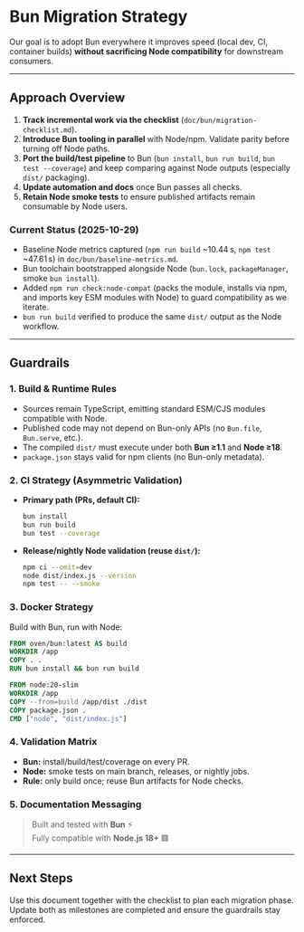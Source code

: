 # Bun Migration Strategy

Our goal is to adopt Bun everywhere it improves speed (local dev, CI, container builds) **without sacrificing Node compatibility** for downstream consumers.

---

## Approach Overview

1. **Track incremental work via the checklist** (`doc/bun/migration-checklist.md`).
2. **Introduce Bun tooling in parallel** with Node/npm. Validate parity before turning off Node paths.
3. **Port the build/test pipeline** to Bun (`bun install`, `bun run build`, `bun test --coverage`) and keep comparing against Node outputs (especially `dist/` packaging).
4. **Update automation and docs** once Bun passes all checks.
5. **Retain Node smoke tests** to ensure published artifacts remain consumable by Node users.

### Current Status (2025-10-29)

- Baseline Node metrics captured (`npm run build` ~10.44 s, `npm test` ~47.61 s) in `doc/bun/baseline-metrics.md`.
- Bun toolchain bootstrapped alongside Node (`bun.lock`, `packageManager`, smoke `bun install`).
- Added `npm run check:node-compat` (packs the module, installs via npm, and imports key ESM modules with Node) to guard compatibility as we iterate.
- `bun run build` verified to produce the same `dist/` output as the Node workflow.

---

## Guardrails

### 1. Build & Runtime Rules

- Sources remain TypeScript, emitting standard ESM/CJS modules compatible with Node.
- Published code may not depend on Bun-only APIs (no `Bun.file`, `Bun.serve`, etc.).
- The compiled `dist/` must execute under both **Bun ≥1.1** and **Node ≥18**.
- `package.json` stays valid for npm clients (no Bun-only metadata).

### 2. CI Strategy (Asymmetric Validation)

- **Primary path (PRs, default CI):**

  ```bash
  bun install
  bun run build
  bun test --coverage
  ```

- **Release/nightly Node validation (reuse `dist/`):**

  ```bash
  npm ci --omit=dev
  node dist/index.js --version
  npm test -- --smoke
  ```

### 3. Docker Strategy

Build with Bun, run with Node:

```dockerfile
FROM oven/bun:latest AS build
WORKDIR /app
COPY . .
RUN bun install && bun run build

FROM node:20-slim
WORKDIR /app
COPY --from=build /app/dist ./dist
COPY package.json .
CMD ["node", "dist/index.js"]
```

### 4. Validation Matrix

- **Bun:** install/build/test/coverage on every PR.
- **Node:** smoke tests on main branch, releases, or nightly jobs.
- **Rule:** only build once; reuse Bun artifacts for Node checks.

### 5. Documentation Messaging
>
> Built and tested with **Bun** ⚡  
> Fully compatible with **Node.js 18+** 🟩

---

## Next Steps

Use this document together with the checklist to plan each migration phase. Update both as milestones are completed and ensure the guardrails stay enforced.
